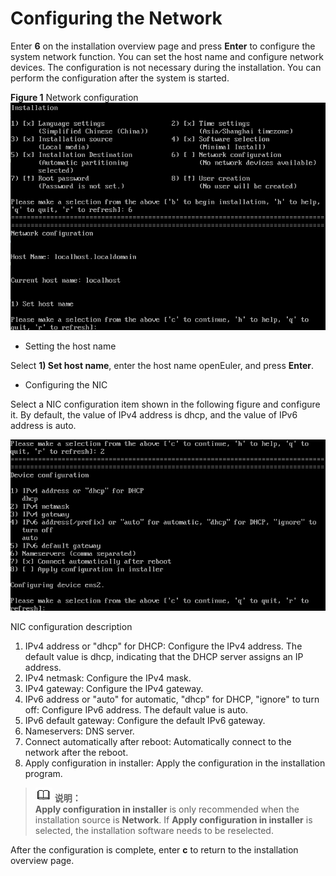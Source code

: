 # Configuring the Network<a name="EN-US_TOPIC_0214071120"></a>

Enter  **6**  on the installation overview page and press  **Enter**  to configure the system network function. You can set the host name and configure network devices. The configuration is not necessary during the installation. You can perform the configuration after the system is started.

**Figure  1**  Network configuration<a name="fig09419437516"></a>  
![](figures/network-configuration.png "network-configuration")

-   Setting the host name

Select  **1\) Set host name**, enter the host name openEuler, and press  **Enter**.

-   Configuring the NIC

Select a NIC configuration item shown in the following figure and configure it. By default, the value of IPv4 address is dhcp, and the value of IPv6 address is auto.

![](figures/22.png)

NIC configuration description

1.  IPv4 address or "dhcp" for DHCP: Configure the IPv4 address. The default value is dhcp, indicating that the DHCP server assigns an IP address.
2.  IPv4 netmask: Configure the IPv4 mask.
3.  IPv4 gateway: Configure the IPv4 gateway.
4.  IPv6 address or "auto" for automatic, "dhcp" for DHCP, "ignore" to turn off: Configure IPv6 address. The default value is auto.
5.  IPv6 default gateway: Configure the default IPv6 gateway.
6.  Nameservers: DNS server.
7.  Connect automatically after reboot: Automatically connect to the network after the reboot.
8.  Apply configuration in installer: Apply the configuration in the installation program.

>![](public_sys-resources/icon-note.gif) **说明：**   
>**Apply configuration in installer** is only recommended when the installation source is **Network**. If **Apply configuration in installer** is selected, the installation software needs to be reselected.

After the configuration is complete, enter  **c**  to return to the installation overview page.

